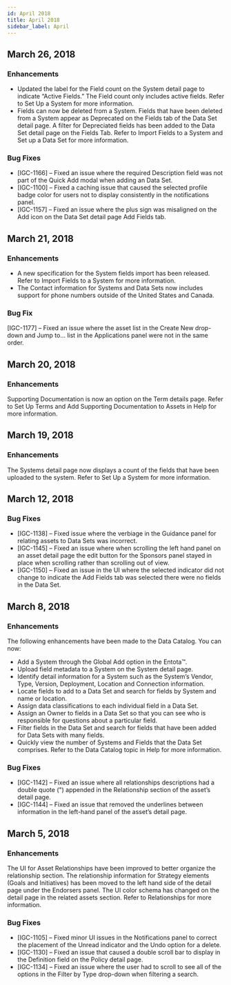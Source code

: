```yaml
---
id: April 2018
title: April 2018
sidebar_label: April
---
```

## March 26, 2018

### Enhancements

* Updated the label for the Field count on the System detail page to indicate “Active Fields.” The Field count only includes active fields. Refer to Set Up a System for more information.
* Fields can now be deleted from a System. Fields that have been deleted from a System appear as Deprecated on the Fields tab of the Data Set detail page. A filter for Depreciated fields has been added to the Data Set detail page on the Fields Tab. Refer to Import Fields to a System and Set up a Data Set for more information.

### Bug Fixes

* [IGC-1166] – Fixed an issue where the required Description field was not part of the Quick Add modal when adding an Data Set.
* [IGC-1100] – Fixed a caching issue that caused the selected profile badge color for users not to display consistently in the notifications panel.
* [IGC-1157] – Fixed an issue where the plus sign was misaligned on the Add icon on the Data Set detail page Add Fields tab.

## March 21, 2018

### Enhancements

* A new specification for the System fields import has been released. Refer to Import Fields to a System for more information.
* The Contact information for Systems and Data Sets now includes support for phone numbers outside of the United States and Canada.

### Bug Fix

[IGC-1177] – Fixed an issue where the asset list in the Create New drop-down and Jump to… list in the Applications panel were not in the same order.

## March 20, 2018

### Enhancements

Supporting Documentation is now an option on the Term details page. Refer to Set Up Terms and Add Supporting Documentation to Assets in Help for more information.

## March 19, 2018

### Enhancements

The Systems detail page now displays a count of the fields that have been uploaded to the system. Refer to Set Up a System for more information.

## March 12, 2018

### Bug Fixes

* [IGC-1138] – Fixed issue where the verbiage in the Guidance panel for relating assets to Data Sets was incorrect.
* [IGC-1145] – Fixed an issue where when scrolling the left hand panel on an asset detail page the edit button for the Sponsors panel stayed in place when scrolling rather than scrolling out of view.
* [IGC-1150] – Fixed an issue in the UI where the selected indicator did not change to indicate the Add Fields tab was selected there were no fields in the Data Set.

## March 8, 2018

### Enhancements

The following enhancements have been made to the Data Catalog. You can now:

* Add a System through the Global Add option in the Entota™.
* Upload field metadata to a System on the System detail page.
* Identify detail information for a System such as the System’s Vendor, Type, Version, Deployment, Location and Connection information.
* Locate fields to add to a Data Set and search for fields by System and name or location.
* Assign data classifications to each individual field in a Data Set.
* Assign an Owner to fields in a Data Set so that you can see who is responsible for questions about a particular field.
* Filter fields in the Data Set and search for fields that have been added for Data Sets with many fields.
* Quickly view the number of Systems and Fields that the Data Set comprises.
Refer to the Data Catalog topic in Help for more information.

### Bug Fixes

* [IGC-1142] – Fixed an issue where all relationships descriptions had a double quote (") appended in the Relationship section of the asset’s detail page.
* [IGC-1144] – Fixed an issue that removed the underlines between information in the left-hand panel of the asset’s detail page.

## March 5, 2018

### Enhancements

The UI for Asset Relationships have been improved to better organize the relationship section. The relationship information for Strategy elements (Goals and Initiatives) has been moved to the left hand side of the detail page under the Endorsers panel. The UI color schema has changed on the detail page in the related assets section. Refer to Relationships for more information.

### Bug Fixes

* [IGC-1105] – Fixed minor UI issues in the Notifications panel to correct the placement of the Unread indicator and the Undo option for a delete.
* [IGC-1130] – Fixed an issue that caused a double scroll bar to display in the Definition field on the Policy detail page.
* [IGC-1134] – Fixed an issue where the user had to scroll to see all of the options in the Filter by Type drop-down when filtering a search.